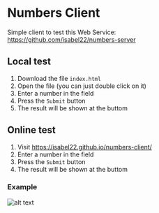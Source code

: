 # Numbers Client
Simple client to test this Web Service: https://github.com/isabel22/numbers-server

## Local test
1. Download the file `index.html`
2. Open the file (you can just double click on it)
3. Enter a number in the field
4. Press the `Submit` button
5. The result will be shown at the buttom

## Online test
1. Visit https://isabel22.github.io/numbers-client/
2. Enter a number in the field
3. Press the `Submit` button
4. The result will be shown at the buttom

### Example

![alt text](https://raw.githubusercontent.com/isabel22/numbers-client/master/example.png)
